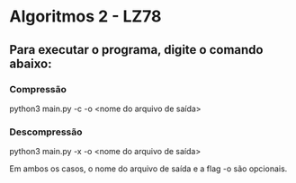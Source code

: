 # Algoritmos 2 - LZ78
## Para executar o programa, digite o comando abaixo:
### Compressão
python3 main.py -c <nome do arquivo de entrada> -o <nome do arquivo de saída>
### Descompressão
python3 main.py -x <nome do arquivo de entrada> -o <nome do arquivo de saída>

Em ambos os casos, o nome do arquivo de saída e a flag -o são opcionais.
